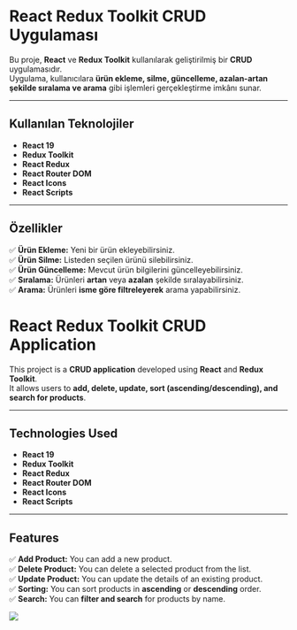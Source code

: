 # React Redux Toolkit CRUD Uygulaması

Bu proje, **React** ve **Redux Toolkit** kullanılarak geliştirilmiş bir **CRUD** uygulamasıdır.  
Uygulama, kullanıcılara **ürün ekleme, silme, güncelleme, azalan-artan şekilde sıralama ve arama** gibi işlemleri gerçekleştirme imkânı sunar.

---

##  Kullanılan Teknolojiler  

- **React 19**  
- **Redux Toolkit**  
- **React Redux**  
- **React Router DOM**  
- **React Icons**  
- **React Scripts**  

---

## Özellikler  

✅ **Ürün Ekleme:** Yeni bir ürün ekleyebilirsiniz.  
✅ **Ürün Silme:** Listeden seçilen ürünü silebilirsiniz.  
✅ **Ürün Güncelleme:** Mevcut ürün bilgilerini güncelleyebilirsiniz.  
✅ **Sıralama:** Ürünleri **artan** veya **azalan** şekilde sıralayabilirsiniz.  
✅ **Arama:** Ürünleri **isme göre filtreleyerek** arama yapabilirsiniz.  


# React Redux Toolkit CRUD Application

This project is a **CRUD application** developed using **React** and **Redux Toolkit**.  
It allows users to **add, delete, update, sort (ascending/descending), and search for products**.

---

## Technologies Used  

- **React 19**  
- **Redux Toolkit**  
- **React Redux**  
- **React Router DOM**  
- **React Icons**  
- **React Scripts**  

---

## Features  

✅ **Add Product:** You can add a new product.  
✅ **Delete Product:** You can delete a selected product from the list.  
✅ **Update Product:** You can update the details of an existing product.  
✅ **Sorting:** You can sort products in **ascending** or **descending** order.  
✅ **Search:** You can **filter and search** for products by name.  


![](https://github.com/Rasime-Dumlupunar/React-Redux/blob/main/react-redux.gif)

